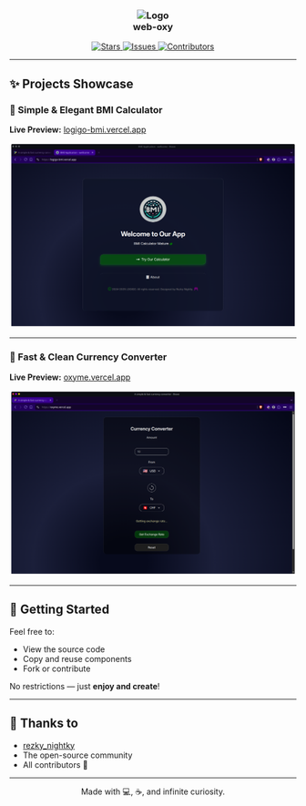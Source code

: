 <h3 align="center">
  <img src="https://raw.githubusercontent.com/oxyzenQ/web-oxy/main/assets/logo/nightky.png" width="100" alt="Logo"/><br/>
  <strong>web-oxy</strong>
</h3>

<p align="center">
  <a href="https://github.com/oxyzenQ/web-oxy/stargazers">
    <img src="https://img.shields.io/github/stars/oxyzenQ/web-oxy?colorA=363a4f&colorB=b7bdf8&style=for-the-badge" alt="Stars">
  </a>
  <a href="https://github.com/oxyzenQ/web-oxy/issues">
    <img src="https://img.shields.io/github/issues/oxyzenQ/web-oxy?colorA=363a4f&colorB=f5a97f&style=for-the-badge" alt="Issues">
  </a>
  <a href="https://github.com/oxyzenQ/web-oxy/contributors">
    <img src="https://img.shields.io/github/contributors/oxyzenQ/web-oxy?colorA=363a4f&colorB=a6da95&style=for-the-badge" alt="Contributors">
  </a>
</p>

---

## ✨ Projects Showcase

### 🧮 Simple & Elegant BMI Calculator
**Live Preview:** [logigo-bmi.vercel.app](https://logigo-bmi.vercel.app)

<p align="center">
  <img src="assets/bmi.png" alt="BMI Calculator preview" width="600"/>
</p>

---

### 💱 Fast & Clean Currency Converter
**Live Preview:** [oxyme.vercel.app](https://oxyme.vercel.app)

<p align="center">
  <img src="assets/currency.png" alt="Currency Converter preview" width="600"/>
</p>

---

## 🚀 Getting Started

Feel free to:
- View the source code
- Copy and reuse components
- Fork or contribute

No restrictions — just **enjoy and create**!

---

## 💝 Thanks to

- [rezky_nightky](https://github.com/oxyzenQ)
- The open-source community
- All contributors 🙌

---

<p align="center">
  Made with 💻, ☕, and infinite curiosity.
</p>
